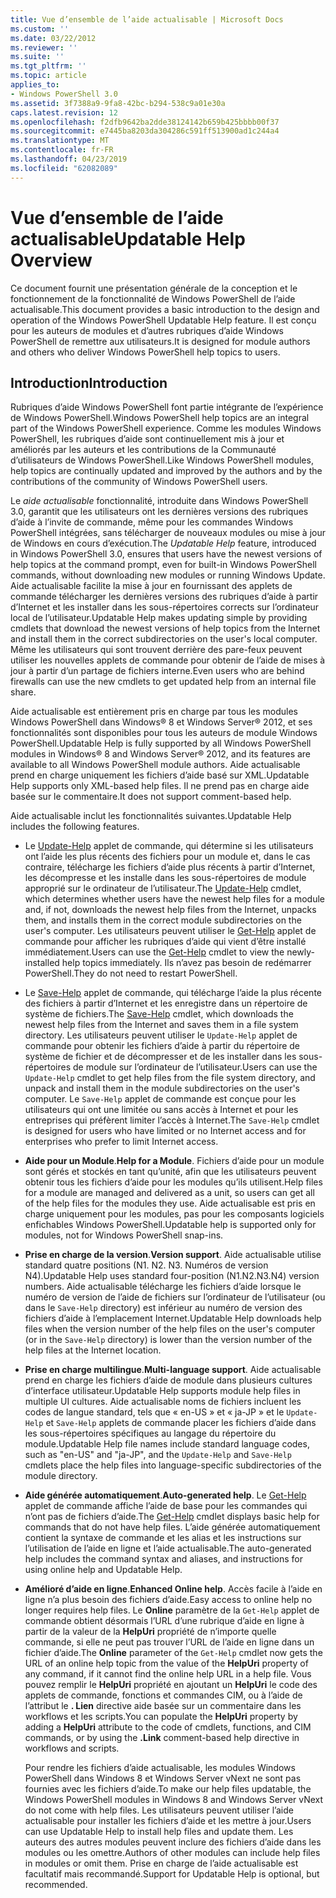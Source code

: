```yaml
---
title: Vue d’ensemble de l’aide actualisable | Microsoft Docs
ms.custom: ''
ms.date: 03/22/2012
ms.reviewer: ''
ms.suite: ''
ms.tgt_pltfrm: ''
ms.topic: article
applies_to:
- Windows PowerShell 3.0
ms.assetid: 3f7388a9-9fa8-42bc-b294-538c9a01e30a
caps.latest.revision: 12
ms.openlocfilehash: f2dfb9642ba2dde38124142b659b425bbbb00f37
ms.sourcegitcommit: e7445ba8203da304286c591ff513900ad1c244a4
ms.translationtype: MT
ms.contentlocale: fr-FR
ms.lasthandoff: 04/23/2019
ms.locfileid: "62082089"
---
```

# <a name="updatable-help-overview"></a><span data-ttu-id="41972-102">Vue d’ensemble de l’aide actualisable</span><span class="sxs-lookup"><span data-stu-id="41972-102">Updatable Help Overview</span></span>

<span data-ttu-id="41972-103">Ce document fournit une présentation générale de la conception et le fonctionnement de la fonctionnalité de Windows PowerShell de l’aide actualisable.</span><span class="sxs-lookup"><span data-stu-id="41972-103">This document provides a basic introduction to the design and operation of the Windows PowerShell Updatable Help feature.</span></span> <span data-ttu-id="41972-104">Il est conçu pour les auteurs de modules et d’autres rubriques d’aide Windows PowerShell de remettre aux utilisateurs.</span><span class="sxs-lookup"><span data-stu-id="41972-104">It is designed for module authors and others who deliver Windows PowerShell help topics to users.</span></span>

## <a name="introduction"></a><span data-ttu-id="41972-105">Introduction</span><span class="sxs-lookup"><span data-stu-id="41972-105">Introduction</span></span>

<span data-ttu-id="41972-106">Rubriques d’aide Windows PowerShell font partie intégrante de l’expérience de Windows PowerShell.</span><span class="sxs-lookup"><span data-stu-id="41972-106">Windows PowerShell help topics are an integral part of the Windows PowerShell experience.</span></span> <span data-ttu-id="41972-107">Comme les modules Windows PowerShell, les rubriques d’aide sont continuellement mis à jour et améliorés par les auteurs et les contributions de la Communauté d’utilisateurs de Windows PowerShell.</span><span class="sxs-lookup"><span data-stu-id="41972-107">Like Windows PowerShell modules, help topics are continually updated and improved by the authors and by the contributions of the community of Windows PowerShell users.</span></span>

<span data-ttu-id="41972-108">Le *aide actualisable* fonctionnalité, introduite dans Windows PowerShell 3.0, garantit que les utilisateurs ont les dernières versions des rubriques d’aide à l’invite de commande, même pour les commandes Windows PowerShell intégrées, sans télécharger de nouveaux modules ou mise à jour de Windows en cours d’exécution.</span><span class="sxs-lookup"><span data-stu-id="41972-108">The *Updatable Help* feature, introduced in Windows PowerShell 3.0, ensures that users have the newest versions of help topics at the command prompt, even for built-in Windows PowerShell commands, without downloading new modules or running Windows Update.</span></span> <span data-ttu-id="41972-109">Aide actualisable facilite la mise à jour en fournissant des applets de commande télécharger les dernières versions des rubriques d’aide à partir d’Internet et les installer dans les sous-répertoires corrects sur l’ordinateur local de l’utilisateur.</span><span class="sxs-lookup"><span data-stu-id="41972-109">Updatable Help makes updating simple by providing cmdlets that download the newest versions of help topics from the Internet and install them in the correct subdirectories on the user's local computer.</span></span> <span data-ttu-id="41972-110">Même les utilisateurs qui sont trouvent derrière des pare-feux peuvent utiliser les nouvelles applets de commande pour obtenir de l’aide de mises à jour à partir d’un partage de fichiers interne.</span><span class="sxs-lookup"><span data-stu-id="41972-110">Even users who are behind firewalls can use the new cmdlets to get updated help from an internal file share.</span></span>

<span data-ttu-id="41972-111">Aide actualisable est entièrement pris en charge par tous les modules Windows PowerShell dans Windows® 8 et Windows Server® 2012, et ses fonctionnalités sont disponibles pour tous les auteurs de module Windows PowerShell.</span><span class="sxs-lookup"><span data-stu-id="41972-111">Updatable Help is fully supported by all Windows PowerShell modules in Windows® 8 and Windows Server® 2012, and its features are available to all Windows PowerShell module authors.</span></span> <span data-ttu-id="41972-112">Aide actualisable prend en charge uniquement les fichiers d’aide basé sur XML.</span><span class="sxs-lookup"><span data-stu-id="41972-112">Updatable Help supports only XML-based help files.</span></span> <span data-ttu-id="41972-113">Il ne prend pas en charge aide basée sur le commentaire.</span><span class="sxs-lookup"><span data-stu-id="41972-113">It does not support comment-based help.</span></span>

<span data-ttu-id="41972-114">Aide actualisable inclut les fonctionnalités suivantes.</span><span class="sxs-lookup"><span data-stu-id="41972-114">Updatable Help includes the following features.</span></span>

- <span data-ttu-id="41972-115">Le [Update-Help](/powershell/module/Microsoft.PowerShell.Core/Update-Help) applet de commande, qui détermine si les utilisateurs ont l’aide les plus récents des fichiers pour un module et, dans le cas contraire, télécharge les fichiers d’aide plus récents à partir d’Internet, les décompresse et les installe dans les sous-répertoires de module approprié sur le ordinateur de l’utilisateur.</span><span class="sxs-lookup"><span data-stu-id="41972-115">The [Update-Help](/powershell/module/Microsoft.PowerShell.Core/Update-Help) cmdlet, which determines whether users have the newest help files for a module and, if not, downloads the newest help files from the Internet, unpacks them, and installs them in the correct module subdirectories on the user's computer.</span></span>
  <span data-ttu-id="41972-116">Les utilisateurs peuvent utiliser le [Get-Help](/powershell/module/Microsoft.PowerShell.Core/Get-Help) applet de commande pour afficher les rubriques d’aide qui vient d’être installé immédiatement.</span><span class="sxs-lookup"><span data-stu-id="41972-116">Users can use the [Get-Help](/powershell/module/Microsoft.PowerShell.Core/Get-Help) cmdlet to view the newly-installed help topics immediately.</span></span>
  <span data-ttu-id="41972-117">Ils n’avez pas besoin de redémarrer PowerShell.</span><span class="sxs-lookup"><span data-stu-id="41972-117">They do not need to restart PowerShell.</span></span>

- <span data-ttu-id="41972-118">Le [Save-Help](/powershell/module/Microsoft.PowerShell.Core/Save-Help) applet de commande, qui télécharge l’aide la plus récente des fichiers à partir d’Internet et les enregistre dans un répertoire de système de fichiers.</span><span class="sxs-lookup"><span data-stu-id="41972-118">The [Save-Help](/powershell/module/Microsoft.PowerShell.Core/Save-Help) cmdlet, which downloads the newest help files from the Internet and saves them in a file system directory.</span></span> <span data-ttu-id="41972-119">Les utilisateurs peuvent utiliser le `Update-Help` applet de commande pour obtenir les fichiers d’aide à partir du répertoire de système de fichier et de décompresser et de les installer dans les sous-répertoires de module sur l’ordinateur de l’utilisateur.</span><span class="sxs-lookup"><span data-stu-id="41972-119">Users can use the `Update-Help` cmdlet to get help files from the file system directory, and unpack and install them in the module subdirectories on the user's computer.</span></span> <span data-ttu-id="41972-120">Le `Save-Help` applet de commande est conçue pour les utilisateurs qui ont une limitée ou sans accès à Internet et pour les entreprises qui préfèrent limiter l’accès à Internet.</span><span class="sxs-lookup"><span data-stu-id="41972-120">The `Save-Help` cmdlet is designed for users who have limited or no Internet access and for enterprises who prefer to limit Internet access.</span></span>

- <span data-ttu-id="41972-121">**Aide pour un Module**.</span><span class="sxs-lookup"><span data-stu-id="41972-121">**Help for a Module**.</span></span> <span data-ttu-id="41972-122">Fichiers d’aide pour un module sont gérés et stockés en tant qu’unité, afin que les utilisateurs peuvent obtenir tous les fichiers d’aide pour les modules qu’ils utilisent.</span><span class="sxs-lookup"><span data-stu-id="41972-122">Help files for a module are managed and delivered as a unit, so users can get all of the help files for the modules they use.</span></span> <span data-ttu-id="41972-123">Aide actualisable est pris en charge uniquement pour les modules, pas pour les composants logiciels enfichables Windows PowerShell.</span><span class="sxs-lookup"><span data-stu-id="41972-123">Updatable help is supported only for modules, not for Windows PowerShell snap-ins.</span></span>

- <span data-ttu-id="41972-124">**Prise en charge de la version**.</span><span class="sxs-lookup"><span data-stu-id="41972-124">**Version support**.</span></span> <span data-ttu-id="41972-125">Aide actualisable utilise standard quatre positions (N1. N2. N3. Numéros de version N4).</span><span class="sxs-lookup"><span data-stu-id="41972-125">Updatable Help uses standard four-position (N1.N2.N3.N4) version numbers.</span></span> <span data-ttu-id="41972-126">Aide actualisable télécharge les fichiers d’aide lorsque le numéro de version de l’aide de fichiers sur l’ordinateur de l’utilisateur (ou dans le `Save-Help` directory) est inférieur au numéro de version des fichiers d’aide à l’emplacement Internet.</span><span class="sxs-lookup"><span data-stu-id="41972-126">Updatable Help downloads help files when the version number of the help files on the user's computer (or in the `Save-Help` directory) is lower than the version number of the  help files at the Internet location.</span></span>

- <span data-ttu-id="41972-127">**Prise en charge multilingue**.</span><span class="sxs-lookup"><span data-stu-id="41972-127">**Multi-language support**.</span></span> <span data-ttu-id="41972-128">Aide actualisable prend en charge les fichiers d’aide de module dans plusieurs cultures d’interface utilisateur.</span><span class="sxs-lookup"><span data-stu-id="41972-128">Updatable Help supports module help files in multiple UI cultures.</span></span> <span data-ttu-id="41972-129">Aide actualisable noms de fichiers incluent les codes de langue standard, tels que « en-US » et « ja-JP » et le `Update-Help` et `Save-Help` applets de commande placer les fichiers d’aide dans les sous-répertoires spécifiques au langage du répertoire du module.</span><span class="sxs-lookup"><span data-stu-id="41972-129">Updatable Help file names include standard language codes, such as "en-US" and "ja-JP", and the `Update-Help` and `Save-Help` cmdlets place the help files into language-specific subdirectories of the module directory.</span></span>

- <span data-ttu-id="41972-130">**Aide générée automatiquement**.</span><span class="sxs-lookup"><span data-stu-id="41972-130">**Auto-generated help**.</span></span> <span data-ttu-id="41972-131">Le [Get-Help](/powershell/module/Microsoft.PowerShell.Core/Get-Help) applet de commande affiche l’aide de base pour les commandes qui n’ont pas de fichiers d’aide.</span><span class="sxs-lookup"><span data-stu-id="41972-131">The [Get-Help](/powershell/module/Microsoft.PowerShell.Core/Get-Help) cmdlet displays basic help for commands that do not have help files.</span></span> <span data-ttu-id="41972-132">L’aide générée automatiquement contient la syntaxe de commande et les alias et les instructions sur l’utilisation de l’aide en ligne et l’aide actualisable.</span><span class="sxs-lookup"><span data-stu-id="41972-132">The auto-generated help includes the command syntax and aliases, and instructions for using online help and Updatable Help.</span></span>

- <span data-ttu-id="41972-133">**Amélioré d’aide en ligne**.</span><span class="sxs-lookup"><span data-stu-id="41972-133">**Enhanced Online help**.</span></span> <span data-ttu-id="41972-134">Accès facile à l’aide en ligne n’a plus besoin des fichiers d’aide.</span><span class="sxs-lookup"><span data-stu-id="41972-134">Easy access to online help no longer requires help files.</span></span> <span data-ttu-id="41972-135">Le **Online** paramètre de la `Get-Help` applet de commande obtient désormais l’URL d’une rubrique d’aide en ligne à partir de la valeur de la **HelpUri** propriété de n’importe quelle commande, si elle ne peut pas trouver l’URL de l’aide en ligne dans un fichier d’aide.</span><span class="sxs-lookup"><span data-stu-id="41972-135">The **Online** parameter of the `Get-Help` cmdlet now gets the URL of an online help topic from the value of the **HelpUri** property of any command, if it cannot find the online help URL in a help file.</span></span> <span data-ttu-id="41972-136">Vous pouvez remplir le **HelpUri** propriété en ajoutant un **HelpUri** le code des applets de commande, fonctions et commandes CIM, ou à l’aide de l’attribut le **. Lien** directive aide basée sur un commentaire dans les workflows et les scripts.</span><span class="sxs-lookup"><span data-stu-id="41972-136">You can populate the **HelpUri** property by adding a **HelpUri** attribute to the code of cmdlets, functions, and CIM commands, or by using the **.Link** comment-based help directive in workflows and scripts.</span></span>

  <span data-ttu-id="41972-137">Pour rendre les fichiers d’aide actualisable, les modules Windows PowerShell dans Windows 8 et Windows Server vNext ne sont pas fournies avec les fichiers d’aide.</span><span class="sxs-lookup"><span data-stu-id="41972-137">To make our help files updatable, the Windows PowerShell modules in Windows 8 and Windows Server vNext do not come with help files.</span></span> <span data-ttu-id="41972-138">Les utilisateurs peuvent utiliser l’aide actualisable pour installer les fichiers d’aide et les mettre à jour.</span><span class="sxs-lookup"><span data-stu-id="41972-138">Users can use Updatable Help to install help files and update them.</span></span> <span data-ttu-id="41972-139">Les auteurs des autres modules peuvent inclure des fichiers d’aide dans les modules ou les omettre.</span><span class="sxs-lookup"><span data-stu-id="41972-139">Authors of other modules can include help files in modules or omit them.</span></span> <span data-ttu-id="41972-140">Prise en charge de l’aide actualisable est facultatif mais recommandé.</span><span class="sxs-lookup"><span data-stu-id="41972-140">Support for Updatable Help is optional, but recommended.</span></span>
